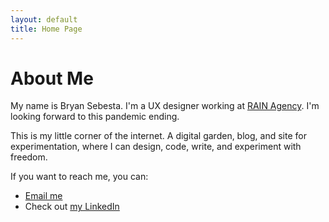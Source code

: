 ```yaml
---
layout: default
title: Home Page
---
```

# About Me
My name is Bryan Sebesta. I'm a UX designer working at [RAIN Agency](http://www.rain.agency). I'm looking forward to this pandemic ending.

This is my little corner of the internet. A digital garden, blog, and site for experimentation, where I can design, code, write, and experiment with freedom.

If you want to reach me, you can:
* [Email me](mailto:hello@bryansebesta.com)
* Check out [my LinkedIn](https://www.linkedin.com/in/bryansebesta/)